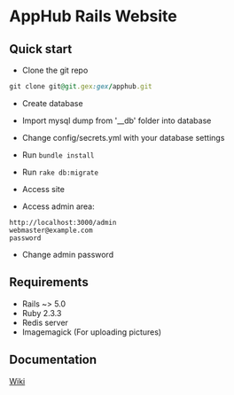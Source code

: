 # AppHub Rails Website


## Quick start

* Clone the git repo
```ruby
git clone git@git.gex:gex/apphub.git
```

* Create database
* Import mysql dump from '__db' folder into database
* Change config/secrets.yml with your database settings

* Run `bundle install`
* Run `rake db:migrate`

* Access site

* Access admin area:
```
http://localhost:3000/admin
webmaster@example.com
password
```

* Change admin password


## Requirements

* Rails ~> 5.0
* Ruby 2.3.3
* Redis server
* Imagemagick (For uploading pictures)




## Documentation
[Wiki](https://github.com/maxivak/rails-tpl/wiki)


